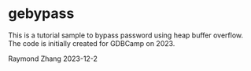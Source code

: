 # gebypass

This is a tutorial sample to bypass password using heap buffer overflow.
The code is initially created for GDBCamp on 2023.

Raymond Zhang 2023-12-2 
